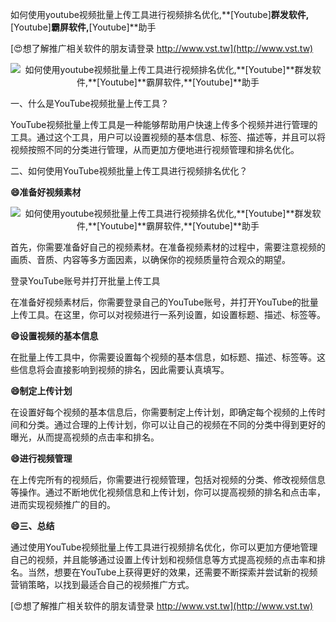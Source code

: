 如何使用youtube视频批量上传工具进行视频排名优化,**[Youtube]**群发软件,**[Youtube]**霸屏软件,**[Youtube]**助手

[😍想了解推广相关软件的朋友请登录 http://www.vst.tw](http://www.vst.tw)

 <center><img src="https://vst.tw/MP4/tuiguang/png/5.png" alt="如何使用youtube视频批量上传工具进行视频排名优化,**[Youtube]**群发软件,**[Youtube]**霸屏软件,**[Youtube]**助手"></center>

一、什么是YouTube视频批量上传工具？

YouTube视频批量上传工具是一种能够帮助用户快速上传多个视频并进行管理的工具。通过这个工具，用户可以设置视频的基本信息、标签、描述等，并且可以将视频按照不同的分类进行管理，从而更加方便地进行视频管理和排名优化。

二、如何使用YouTube视频批量上传工具进行视频排名优化？

**😄准备好视频素材**

 <center><img src="https://vst.tw/MP4/tuiguang/png/4.png" alt="如何使用youtube视频批量上传工具进行视频排名优化,**[Youtube]**群发软件,**[Youtube]**霸屏软件,**[Youtube]**助手"></center>

首先，你需要准备好自己的视频素材。在准备视频素材的过程中，需要注意视频的画质、音质、内容等多方面因素，以确保你的视频质量符合观众的期望。

登录YouTube账号并打开批量上传工具

在准备好视频素材后，你需要登录自己的YouTube账号，并打开YouTube的批量上传工具。在这里，你可以对视频进行一系列设置，如设置标题、描述、标签等。

**😄设置视频的基本信息**

在批量上传工具中，你需要设置每个视频的基本信息，如标题、描述、标签等。这些信息将会直接影响到视频的排名，因此需要认真填写。

**😄制定上传计划**

在设置好每个视频的基本信息后，你需要制定上传计划，即确定每个视频的上传时间和分类。通过合理的上传计划，你可以让自己的视频在不同的分类中得到更好的曝光，从而提高视频的点击率和排名。

**😄进行视频管理**

在上传完所有的视频后，你需要进行视频管理，包括对视频的分类、修改视频信息等操作。通过不断地优化视频信息和上传计划，你可以提高视频的排名和点击率，进而实现视频推广的目的。

**😄三、总结**

通过使用YouTube视频批量上传工具进行视频排名优化，你可以更加方便地管理自己的视频，并且能够通过设置上传计划和视频信息等方式提高视频的点击率和排名。当然，想要在YouTube上获得更好的效果，还需要不断探索并尝试新的视频营销策略，以找到最适合自己的视频推广方式。

[😍想了解推广相关软件的朋友请登录 http://www.vst.tw](http://www.vst.tw)



